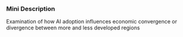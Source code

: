 ### Mini Description

Examination of how AI adoption influences economic convergence or divergence between more and less developed regions
